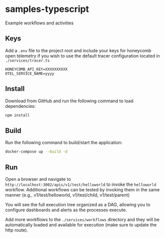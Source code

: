 # samples-typescript
Example workflows and activities


## Keys
Add a `.env` file to the project root and include your keys for honeycomb open telemetry if you wish to use the default tracer configuration located in `./services/tracer.ts`

```
HONEYCOMB_API_KEY=XXXXXXXXXX
OTEL_SERVICE_NAME=yyyy
```

## Install
Download from GitHub and run the following command to load dependencies:

```bash
npm install
```

## Build
Run the following command to build/start the application:

```bash
docker-compose up --build -d
```

## Run
Open a browser and navigate to `http://localhost:3002/apis/v1/test/helloworld` to invoke the `helloworld` workflow. Additional workflows can be tested by invoking them in the same manner (e.g., v1/test/helloworld, v1/test/child, v1/test/parent)

You will see the full execution tree organized as a DAG, allowing you to configure dashboards and alerts as the processes execute.

Add more workflows to the `./services/workflows` directory and they will be automatically loaded and available for execution (make sure to update the http route).